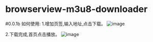# browserview-m3u8-downloader
#0.0.1b
如何使用:
1.增加页签,输入地址,点击下载。
![image](https://user-images.githubusercontent.com/12792054/219933292-2706e32c-61eb-4111-b10f-e76e20c92edf.png)

2.下载完成,首页点击播放。
![image](https://user-images.githubusercontent.com/12792054/219933300-12bd7d0b-7b1f-4845-9520-3431aff2195c.png)
